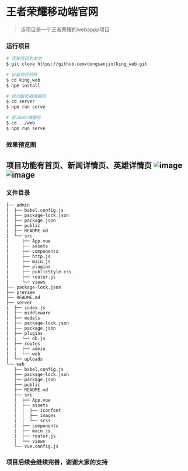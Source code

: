 # 王者荣耀移动端官网

> 该项目是一个王者荣耀的webappp项目

### 运行项目
``` bash
# 克隆项目到本地
$ git clone https://github.com/dongsanjin/king_web.git

# 安装项目依赖
$ cd king_web
$ npm install

# 启动服务器端服务
$ cd server
$ npm run serve

# 启动web端服务
$ cd ../web
$ npm run serve
```

### 效果预览图
项目功能有首页、新闻详情页、英雄详情页
![image](https://github.com/dongsanjin/king_web/preview/articleDetail.png)
![image](https://github.com/dongsanjin/king_web/preview/heroDetail.png)
---

### 文件目录

```
├── admin
|  ├── babel.config.js
|  ├── package-lock.json
|  ├── package.json
|  ├── public
|  ├── README.md
|  └── src
|     ├── App.vue
|     ├── assets
|     ├── components
|     ├── http.js
|     ├── main.js
|     ├── plugins
|     ├── publicStyle.css
|     ├── router.js
|     └── views
├── package-lock.json
├── preview
├── README.md
├── server
|  ├── index.js
|  ├── middleware
|  ├── models
|  ├── package-lock.json
|  ├── package.json
|  ├── plugins
|  |  └── db.js
|  ├── routes
|  |  ├── admin
|  |  └── web
|  └── uploads
└── web
   ├── babel.config.js
   ├── package-lock.json
   ├── package.json
   ├── public
   ├── README.md
   ├── src
   |  ├── App.vue
   |  ├── assets
   |  |  ├── iconfont
   |  |  ├── images
   |  |  └── scss
   |  ├── components
   |  ├── main.js
   |  ├── router.js
   |  └── views
   └── vue.config.js
```

### 项目后续会继续完善，谢谢大家的支持
